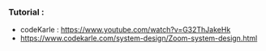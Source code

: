 ### Tutorial :
* codeKarle : https://www.youtube.com/watch?v=G32ThJakeHk
* https://www.codekarle.com/system-design/Zoom-system-design.html
